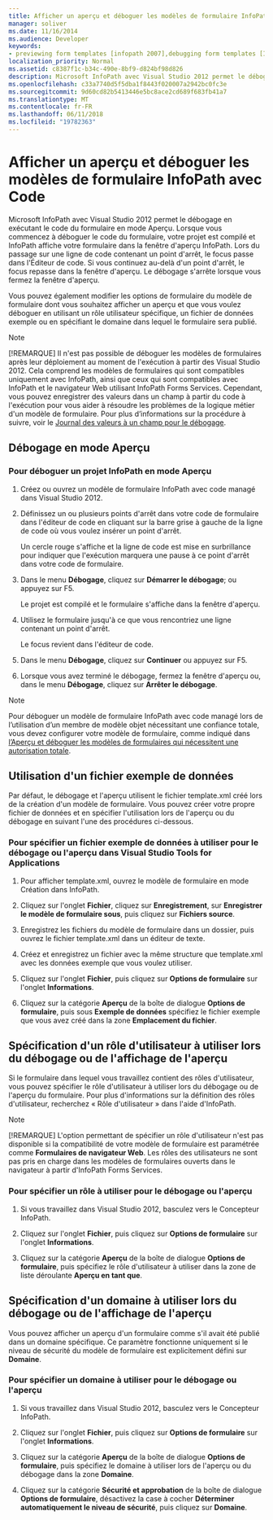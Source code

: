 ```yaml
---
title: Afficher un aperçu et déboguer les modèles de formulaire InfoPath avec Code
manager: soliver
ms.date: 11/16/2014
ms.audience: Developer
keywords:
- previewing form templates [infopath 2007],debugging form templates [InfoPath 2007],form templates [InfoPath 2007], previewing,debugging [InfoPath 2007], managed-code form templates,form templates [InfoPath 2007], debugging,InfoPath 2007, debugging form templates,InfoPath 2007, previewing form templates
localization_priority: Normal
ms.assetid: c8387f1c-b34c-490e-8bf9-d824bf98d826
description: Microsoft InfoPath avec Visual Studio 2012 permet le débogage en exécutant le code du formulaire en mode Aperçu. Lorsque vous commencez à déboguer le code du formulaire, votre projet est compilé et InfoPath affiche votre formulaire dans la fenêtre d'aperçu InfoPath. Lors du passage sur une ligne de code contenant un point d'arrêt, le focus passe dans l'Éditeur de code. Si vous continuez au-delà d'un point d'arrêt, le focus repasse dans la fenêtre d'aperçu. Le débogage s'arrête lorsque vous fermez la fenêtre d'aperçu.
ms.openlocfilehash: c33a7740d5f5dba1f8443f020007a2942bc0fc3e
ms.sourcegitcommit: 9d60cd82b5413446e5bc8ace2cd689f683fb41a7
ms.translationtype: MT
ms.contentlocale: fr-FR
ms.lasthandoff: 06/11/2018
ms.locfileid: "19782363"
---
```

# <a name="preview-and-debug-infopath-form-templates-with-code"></a>Afficher un aperçu et déboguer les modèles de formulaire InfoPath avec Code

Microsoft InfoPath avec Visual Studio 2012 permet le débogage en exécutant le code du formulaire en mode Aperçu. Lorsque vous commencez à déboguer le code du formulaire, votre projet est compilé et InfoPath affiche votre formulaire dans la fenêtre d'aperçu InfoPath. Lors du passage sur une ligne de code contenant un point d'arrêt, le focus passe dans l'Éditeur de code. Si vous continuez au-delà d'un point d'arrêt, le focus repasse dans la fenêtre d'aperçu. Le débogage s'arrête lorsque vous fermez la fenêtre d'aperçu.
  
Vous pouvez également modifier les options de formulaire du modèle de formulaire dont vous souhaitez afficher un aperçu et que vous voulez déboguer en utilisant un rôle utilisateur spécifique, un fichier de données exemple ou en spécifiant le domaine dans lequel le formulaire sera publié. 
  
> [!NOTE]
> [!REMARQUE] Il n'est pas possible de déboguer les modèles de formulaires après leur déploiement au moment de l'exécution à partir des Visual Studio 2012. Cela comprend les modèles de formulaires qui sont compatibles uniquement avec InfoPath, ainsi que ceux qui sont compatibles avec InfoPath et le navigateur Web utilisant InfoPath Forms Services. Cependant, vous pouvez enregistrer des valeurs dans un champ à partir du code à l'exécution pour vous aider à résoudre les problèmes de la logique métier d'un modèle de formulaire. Pour plus d’informations sur la procédure à suivre, voir le [Journal des valeurs à un champ pour le débogage](how-to-log-values-to-a-field-for-debugging.md). 
  
## <a name="debugging-in-preview-mode"></a>Débogage en mode Aperçu

### <a name="to-debug-an-infopath-project-in-preview-mode"></a>Pour déboguer un projet InfoPath en mode Aperçu

1. Créez ou ouvrez un modèle de formulaire InfoPath avec code managé dans Visual Studio 2012.
    
2. Définissez un ou plusieurs points d'arrêt dans votre code de formulaire dans l'éditeur de code en cliquant sur la barre grise à gauche de la ligne de code où vous voulez insérer un point d'arrêt.
    
    Un cercle rouge s'affiche et la ligne de code est mise en surbrillance pour indiquer que l'exécution marquera une pause à ce point d'arrêt dans votre code de formulaire.
    
3. Dans le menu **Débogage**, cliquez sur **Démarrer le débogage**; ou appuyez sur F5.
    
    Le projet est compilé et le formulaire s'affiche dans la fenêtre d'aperçu.
    
4. Utilisez le formulaire jusqu'à ce que vous rencontriez une ligne contenant un point d'arrêt.
    
    Le focus revient dans l'éditeur de code.
    
5. Dans le menu **Débogage**, cliquez sur **Continuer** ou appuyez sur F5.
    
6. Lorsque vous avez terminé le débogage, fermez la fenêtre d'aperçu ou, dans le menu **Débogage**, cliquez sur **Arrêter le débogage**.
    
> [!NOTE]
> Pour déboguer un modèle de formulaire InfoPath avec code managé lors de l’utilisation d’un membre de modèle objet nécessitant une confiance totale, vous devez configurer votre modèle de formulaire, comme indiqué dans [l’Aperçu et déboguer les modèles de formulaires qui nécessitent une autorisation totale](how-to-preview-and-debug-form-templates-that-require-full-trust.md). 
  
## <a name="using-a-sample-data-file"></a>Utilisation d'un fichier exemple de données

Par défaut, le débogage et l'aperçu utilisent le fichier template.xml créé lors de la création d'un modèle de formulaire. Vous pouvez créer votre propre fichier de données et en spécifier l'utilisation lors de l'aperçu ou du débogage en suivant l'une des procédures ci-dessous. 
  
### <a name="to-specify-a-sample-data-file-to-use-while-debugging-or-previewing-in-visual-studio-tools-for-applications"></a>Pour spécifier un fichier exemple de données à utiliser pour le débogage ou l'aperçu dans Visual Studio Tools for Applications

1. Pour afficher template.xml, ouvrez le modèle de formulaire en mode Création dans InfoPath.
    
2. Cliquez sur l'onglet **Fichier**, cliquez sur **Enregistrement**, sur **Enregistrer le modèle de formulaire sous**, puis cliquez sur **Fichiers source**.
    
3. Enregistrez les fichiers du modèle de formulaire dans un dossier, puis ouvrez le fichier template.xml dans un éditeur de texte.
    
4. Créez et enregistrez un fichier avec la même structure que template.xml avec les données exemple que vous voulez utiliser.
    
5. Cliquez sur l'onglet **Fichier**, puis cliquez sur **Options de formulaire** sur l'onglet **Informations**. 
    
6. Cliquez sur la catégorie **Aperçu** de la boîte de dialogue **Options de formulaire**, puis sous **Exemple de données** spécifiez le fichier exemple que vous avez créé dans la zone **Emplacement du fichier**. 
    
## <a name="specifying-a-user-role-to-use-while-debugging-or-previewing"></a>Spécification d'un rôle d'utilisateur à utiliser lors du débogage ou de l'affichage de l'aperçu

Si le formulaire dans lequel vous travaillez contient des rôles d'utilisateur, vous pouvez spécifier le rôle d'utilisateur à utiliser lors du débogage ou de l'aperçu du formulaire. Pour plus d'informations sur la définition des rôles d'utilisateur, recherchez « Rôle d'utilisateur » dans l'aide d'InfoPath.
  
> [!NOTE]
> [!REMARQUE] L'option permettant de spécifier un rôle d'utilisateur n'est pas disponible si la compatibilité de votre modèle de formulaire est paramétrée comme **Formulaires de navigateur Web**. Les rôles des utilisateurs ne sont pas pris en charge dans les modèles de formulaires ouverts dans le navigateur à partir d'InfoPath Forms Services. 
  
### <a name="to-specify-a-role-to-use-while-debugging-or-previewing"></a>Pour spécifier un rôle à utiliser pour le débogage ou l'aperçu

1. Si vous travaillez dans Visual Studio 2012, basculez vers le Concepteur InfoPath.
    
2. Cliquez sur l'onglet **Fichier**, puis cliquez sur **Options de formulaire** sur l'onglet **Informations**. 
    
3. Cliquez sur la catégorie **Aperçu** de la boîte de dialogue **Options de formulaire**, puis spécifiez le rôle d'utilisateur à utiliser dans la zone de liste déroulante **Aperçu en tant que**. 
    
## <a name="specifying-a-domain-to-use-while-debugging-or-previewing"></a>Spécification d'un domaine à utiliser lors du débogage ou de l'affichage de l'aperçu

Vous pouvez afficher un aperçu d'un formulaire comme s'il avait été publié dans un domaine spécifique. Ce paramètre fonctionne uniquement si le niveau de sécurité du modèle de formulaire est explicitement défini sur **Domaine**.
  
### <a name="to-specify-a-domain-to-use-while-debugging-or-previewing"></a>Pour spécifier un domaine à utiliser pour le débogage ou l'aperçu

1. Si vous travaillez dans Visual Studio 2012, basculez vers le Concepteur InfoPath.
    
2. Cliquez sur l'onglet **Fichier**, puis cliquez sur **Options de formulaire** sur l'onglet **Informations**. 
    
3. Cliquez sur la catégorie **Aperçu** de la boîte de dialogue **Options de formulaire**, puis spécifiez le domaine à utiliser lors de l'aperçu ou du débogage dans la zone **Domaine**. 
    
4. Cliquez sur la catégorie **Sécurité et approbation** de la boîte de dialogue **Options de formulaire**, désactivez la case à cocher **Déterminer automatiquement le niveau de sécurité**, puis cliquez sur **Domaine**.
    

